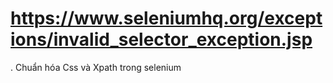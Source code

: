 # https://www.seleniumhq.org/exceptions/invalid_selector_exception.jsp
. Chuẩn hóa Css và Xpath trong selenium
